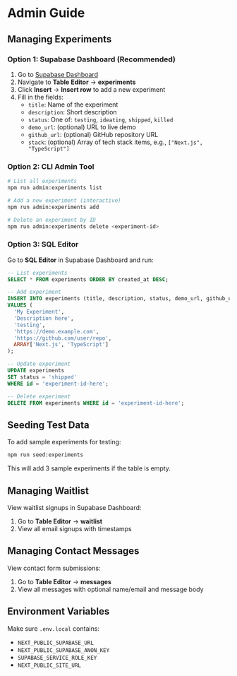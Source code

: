 # Admin Guide

## Managing Experiments

### Option 1: Supabase Dashboard (Recommended)

1. Go to [Supabase Dashboard](https://app.supabase.com/project/dqrypkhdiyqgmbsnklek)
2. Navigate to **Table Editor** → **experiments**
3. Click **Insert** → **Insert row** to add a new experiment
4. Fill in the fields:
   - `title`: Name of the experiment
   - `description`: Short description
   - `status`: One of: `testing`, `ideating`, `shipped`, `killed`
   - `demo_url`: (optional) URL to live demo
   - `github_url`: (optional) GitHub repository URL
   - `stack`: (optional) Array of tech stack items, e.g., `["Next.js", "TypeScript"]`

### Option 2: CLI Admin Tool

```bash
# List all experiments
npm run admin:experiments list

# Add a new experiment (interactive)
npm run admin:experiments add

# Delete an experiment by ID
npm run admin:experiments delete <experiment-id>
```

### Option 3: SQL Editor

Go to **SQL Editor** in Supabase Dashboard and run:

```sql
-- List experiments
SELECT * FROM experiments ORDER BY created_at DESC;

-- Add experiment
INSERT INTO experiments (title, description, status, demo_url, github_url, stack)
VALUES (
  'My Experiment',
  'Description here',
  'testing',
  'https://demo.example.com',
  'https://github.com/user/repo',
  ARRAY['Next.js', 'TypeScript']
);

-- Update experiment
UPDATE experiments 
SET status = 'shipped' 
WHERE id = 'experiment-id-here';

-- Delete experiment
DELETE FROM experiments WHERE id = 'experiment-id-here';
```

## Seeding Test Data

To add sample experiments for testing:

```bash
npm run seed:experiments
```

This will add 3 sample experiments if the table is empty.

## Managing Waitlist

View waitlist signups in Supabase Dashboard:
1. Go to **Table Editor** → **waitlist**
2. View all email signups with timestamps

## Managing Contact Messages

View contact form submissions:
1. Go to **Table Editor** → **messages**
2. View all messages with optional name/email and message body

## Environment Variables

Make sure `.env.local` contains:
- `NEXT_PUBLIC_SUPABASE_URL`
- `NEXT_PUBLIC_SUPABASE_ANON_KEY`
- `SUPABASE_SERVICE_ROLE_KEY`
- `NEXT_PUBLIC_SITE_URL`
